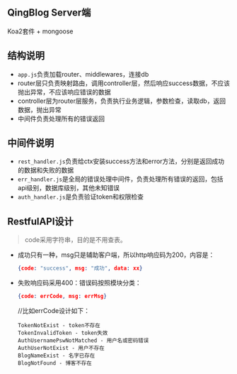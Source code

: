 ## QingBlog Server端
Koa2套件 + mongoose



## 结构说明
- `app.js`负责加载router、middlewares，连接db
- router层只负责映射路由，调用controller层，然后响应success数据，不应该抛出异常，不应该响应错误的数据
- controller层为router层服务，负责执行业务逻辑，参数检查，读取db，返回数据，抛出异常
- 中间件负责处理所有的错误返回



## 中间件说明
- `rest_handler.js`负责给ctx安装success方法和error方法，分别是返回成功的数据和失败的数据
- `err_handler.js`是全局的错误处理中间件，负责处理所有错误的返回，包括api级别，数据库级别，其他未知错误
- `auth_handler.js`是负责验证token和权限检查




## RestfulAPI设计

> code采用字符串，目的是不用查表。

- 成功只有一种，msg只是辅助客户端，所以http响应码为200，内容是：

  ```json
  {code: "success", msg: "成功", data: xx}
  ```

- 失败响应码采用400：错误码按照模块分类：

  ```json
  {code: errCode, msg: errMsg}
  ```
  //比如errCode设计如下：
  ```
  TokenNotExist - token不存在
  TokenInvalidToken - token失效
  AuthUsernamePswNotMatched - 用户名或密码错误
  AuthUserNotExist - 用户不存在
  BlogNameExist - 名字已存在
  BlogNotFound - 博客不存在
  ```

  ​